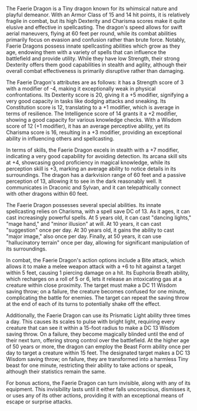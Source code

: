The Faerie Dragon is a Tiny dragon known for its whimsical nature and playful demeanor. With an Armor Class of 15 and 14 hit points, it is relatively fragile in combat, but its high Dexterity and Charisma scores make it quite elusive and effective in spellcasting. The dragon's speed allows for swift aerial maneuvers, flying at 60 feet per round, while its combat abilities primarily focus on evasion and confusion rather than brute force. Notably, Faerie Dragons possess innate spellcasting abilities which grow as they age, endowing them with a variety of spells that can influence the battlefield and provide utility. While they have low Strength, their strong Dexterity offers them good capabilities in stealth and agility, although their overall combat effectiveness is primarily disruptive rather than damaging.

The Faerie Dragon's attributes are as follows: it has a Strength score of 3 with a modifier of -4, making it exceptionally weak in physical confrontations. Its Dexterity score is 20, giving it a +5 modifier, signifying a very good capacity in tasks like dodging attacks and sneaking. Its Constitution score is 12, translating to a +1 modifier, which is average in terms of resilience. The Intelligence score of 14 grants it a +2 modifier, showing a good capacity for various knowledge checks. With a Wisdom score of 12 (+1 modifier), it has an average perceptive ability, yet its Charisma score is 16, resulting in a +3 modifier, providing an exceptional ability in influencing others and spellcasting.

In terms of skills, the Faerie Dragon excels in stealth with a +7 modifier, indicating a very good capability for avoiding detection. Its arcana skill sits at +4, showcasing good proficiency in magical knowledge, while its perception skill is +3, marking an average ability to notice details in its surroundings. The dragon has a darkvision range of 60 feet and a passive perception of 13, allowing it to see in the dark reasonably well. It communicates in Draconic and Sylvan, and it can telepathically connect with other dragons within 60 feet.

The Faerie Dragon possesses several special abilities. Its innate spellcasting relies on Charisma, with a spell save DC of 13. As it ages, it can cast increasingly powerful spells. At 5 years old, it can cast "dancing lights," "mage hand," and "minor illusion" at will. At 10 years, it can cast "suggestion" once per day. At 30 years old, it gains the ability to cast "major image," also once per day. Finally, at 50 years, it can use "hallucinatory terrain" once per day, allowing for significant manipulation of its surroundings.

In combat, the Faerie Dragon's action options include a Bite attack, which allows it to make a melee weapon attack with a +6 to hit against a target within 5 feet, causing 1 piercing damage on a hit. Its Euphoria Breath ability, which recharges on a roll of 5 or 6, lets it release an intoxicating gas at a creature within close proximity. The target must make a DC 11 Wisdom saving throw; on a failure, the creature becomes confused for one minute, complicating the battle for enemies. The target can repeat the saving throw at the end of each of its turns to potentially shake off the effect. 

Additionally, the Faerie Dragon can use its Prismatic Light ability three times a day. This causes its scales to pulse with bright light, requiring every creature that can see it within a 15-foot radius to make a DC 13 Wisdom saving throw. On a failure, they become magically blinded until the end of their next turn, offering strong control over the battlefield. At the higher age of 50 years or more, the dragon can employ the Beast Form ability once per day to target a creature within 15 feet. The designated target makes a DC 13 Wisdom saving throw; on failure, they are transformed into a harmless Tiny beast for one minute, restricting their ability to take actions or speak, although their statistics remain the same.

For bonus actions, the Faerie Dragon can turn invisible, along with any of its equipment. This invisibility lasts until it either falls unconscious, dismisses it, or uses any of its other actions, providing it with an exceptional means of escape or surprise attacks.